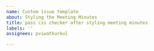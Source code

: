```yaml
---
name: Custom issue template
about: Styling the Meeting Minutes
title: pass css checker after styling meeting minutes
labels: ''
assignees: pviwatkurkul

---
```



